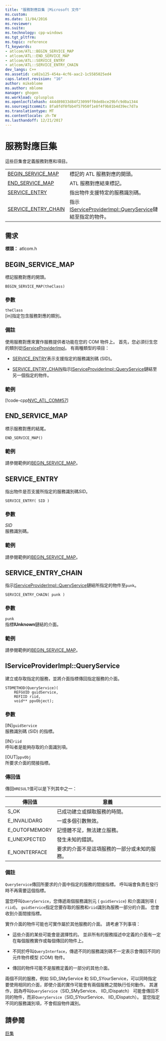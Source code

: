 ```yaml
---
title: "服務對應巨集 |Microsoft 文件"
ms.custom: 
ms.date: 11/04/2016
ms.reviewer: 
ms.suite: 
ms.technology: cpp-windows
ms.tgt_pltfrm: 
ms.topic: reference
f1_keywords:
- atlcom/ATL::BEGIN_SERVICE_MAP
- atlcom/ATL::END_SERVICE_MAP
- atlcom/ATL::SERVICE_ENTRY
- atlcom/ATL::SERVICE_ENTRY_CHAIN
dev_langs: C++
ms.assetid: ca02a125-454a-4cf6-aac2-1c5585025ed4
caps.latest.revision: "16"
author: mikeblome
ms.author: mblome
manager: ghogen
ms.workload: cplusplus
ms.openlocfilehash: 444d89833d84f23099ff0de8bce29bfc9d0a1344
ms.sourcegitcommit: 8fa8fdf0fbb4f57950f1e8f4f9b81b4d39ec7d7a
ms.translationtype: MT
ms.contentlocale: zh-TW
ms.lasthandoff: 12/21/2017
---
```

# <a name="service-map-macros"></a>服務對應巨集
這些巨集會定義服務對應和項目。  
  
|||  
|-|-|  
|[BEGIN_SERVICE_MAP](#begin_service_map)|標記的 ATL 服務對應的開頭。|  
|[END_SERVICE_MAP](#end_service_map)|ATL 服務對應結束標記。|  
|[SERVICE_ENTRY](#service_entry)|指出物件支援特定的服務識別碼。|  
|[SERVICE_ENTRY_CHAIN](#service_entry_chain)|指示[IServiceProviderImpl::QueryService](#queryservice)鏈結至指定的物件。|  

## <a name="requirements"></a>需求  
 **標頭：** atlcom.h  
   
##  <a name="begin_service_map"></a>BEGIN_SERVICE_MAP  
 標記服務對應的開頭。  
  
```
BEGIN_SERVICE_MAP(theClass)
```  
  
### <a name="parameters"></a>參數  
 `theClass`  
 [in]指定包含服務對應的類別。  
  
### <a name="remarks"></a>備註  
 使用服務對應來實作服務提供者功能在您的 COM 物件上。 首先，您必須衍生您的類別從[IServiceProviderImpl](../../atl/reference/iserviceproviderimpl-class.md)。 有兩種類型的項目：  
  
- [SERVICE_ENTRY](#service_entry)表示支援指定的服務識別碼 (SID)。  
  
- [SERVICE_ENTRY_CHAIN](#service_entry_chain)指示[IServiceProviderImpl::QueryService](#queryservice)鏈結至另一個指定的物件。  
  
### <a name="example"></a>範例  
 [!code-cpp[NVC_ATL_COM#57](../../atl/codesnippet/cpp/service-map-macros_1.h)]  
  
##  <a name="end_service_map"></a>END_SERVICE_MAP  
 標示服務對應的結尾。  
  
```
END_SERVICE_MAP()
```  
  
### <a name="example"></a>範例  
 請參閱範例的[BEGIN_SERVICE_MAP](#begin_service_map)。  
  
##  <a name="service_entry"></a>SERVICE_ENTRY  
 指出物件是否支援所指定的服務識別碼*SID*。  
  
```
SERVICE_ENTRY( SID )
```  
  
### <a name="parameters"></a>參數  
 *SID*  
 服務識別碼。  
  
### <a name="example"></a>範例  
 請參閱範例的[BEGIN_SERVICE_MAP](#begin_service_map)。  
  
##  <a name="service_entry_chain"></a>SERVICE_ENTRY_CHAIN  
 指示[IServiceProviderImpl::QueryService](#queryservice)鏈結所指定的物件至`punk`。  
  
```
SERVICE_ENTRY_CHAIN( punk )
```  
  
### <a name="parameters"></a>參數  
 `punk`  
 指標**IUnknown**鏈結的介面。  
  
### <a name="example"></a>範例  
 請參閱範例的[BEGIN_SERVICE_MAP](#begin_service_map)。  
  
##  <a name="queryservice"></a>IServiceProviderImpl::QueryService  
 建立或存取指定的服務，並將介面指標傳回指定服務的介面。  
  
```
STDMETHOD(QueryService)( 
    REFGUID guidService,
    REFIID riid,
    void** ppvObject);
```  
  
### <a name="parameters"></a>參數  
 [IN]`guidService`  
 服務識別碼 (SID) 的指標。  
  
 [IN]`riid`  
 呼叫者是能夠存取的介面識別項。  
  
 [OUT]`ppvObj`  
 所要求介面的間接指標。  
  
### <a name="return-value"></a>傳回值  
 傳回`HRESULT`值可以是下列其中之一：  
  
|傳回值|意義|  
|------------------|-------------|  
|S_OK|已成功建立或擷取服務的時間。|  
|E_INVALIDARG|一或多個引數無效。|  
|E_OUTOFMEMORY|記憶體不足，無法建立服務。|  
|E_UNEXPECTED|發生未知的錯誤。|  
|E_NOINTERFACE|要求的介面不是這項服務的一部分或未知的服務。|  
  
### <a name="remarks"></a>備註  
 `QueryService`傳回所要求的介面中指定的服務的間接指標。 呼叫端會負責在發行時不再需要這個指標。  
  
 當您呼叫`QueryService`，您傳遞兩個服務識別元 ( `guidService`) 和介面識別項 ( `riid`)。 `guidService`指定您要存取的服務和`riid`識別為服務一部分的介面。 您會收到介面間接指標。  
  
 實作介面的物件可能也可實作屬於其他服務的介面。 請考慮下列事項：  
  
-   這些介面的某些可能會是選擇性的。 並非所有的服務描述中定義的介面有一定在每個服務實作或每個傳回的物件上。  
  
-   不同於呼叫`QueryInterface`，傳遞不同的服務識別碼不一定表示會傳回不同的元件物件模型 (COM) 物件。  
  
-   傳回的物件可能不是服務定義的一部分的其他介面。  
  
 兩個不同的服務，例如 SID_SMyService 和 SID_SYourService，可以同時指定要使用相同的介面，即使介面的實作可能會有兩個服務之間執行任何動作。 其運作，因為呼叫`QueryService`（SID_SMyService、 IID_IDispatch） 可能會傳回不同的物件，而非`QueryService`（SID_SYourService、 IID_IDispatch）。 當您指定不同的服務識別項，不會假設物件識別。  
  
## <a name="see-also"></a>請參閱  
 [巨集](../../atl/reference/atl-macros.md)
